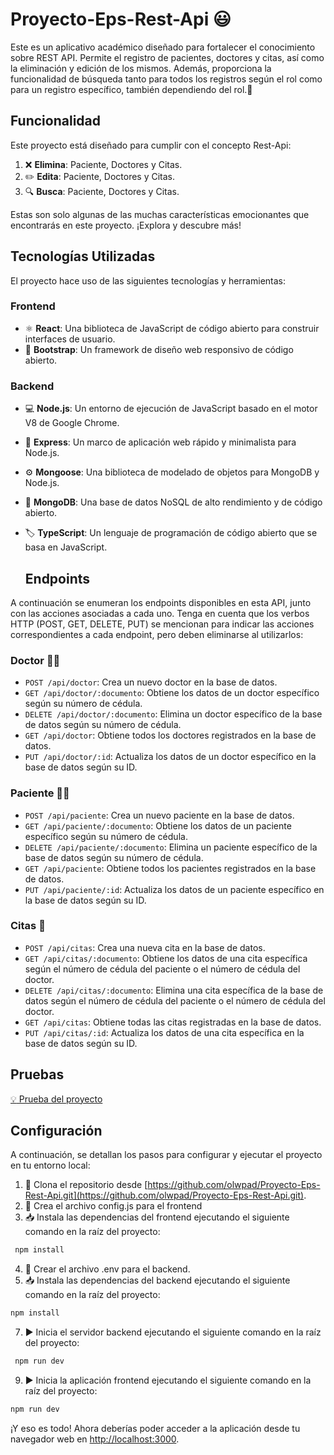 # Proyecto-Eps-Rest-Api :smiley: 


Este es un aplicativo académico diseñado para fortalecer el conocimiento sobre REST API. Permite el registro de pacientes, doctores y citas, así como la eliminación y edición de los mismos. Además, proporciona la funcionalidad de búsqueda tanto para todos los registros según el rol como para un registro específico, también dependiendo del rol.:rocket:

## Funcionalidad

Este proyecto está diseñado para cumplir con el concepto Rest-Api:

1. :x: **Elimina**: Paciente, Doctores y Citas.
2. :pencil2: **Edita**: Paciente, Doctores y Citas.
3. :mag: **Busca**: Paciente, Doctores y Citas.

Estas son solo algunas de las muchas características emocionantes que encontrarás en este proyecto. ¡Explora y descubre más!

## Tecnologías Utilizadas

El proyecto hace uso de las siguientes tecnologías y herramientas:

### Frontend

- :atom_symbol: **React**: Una biblioteca de JavaScript de código abierto para construir interfaces de usuario.
- :art: **Bootstrap**: Un framework de diseño web responsivo de código abierto.

### Backend

- :computer: **Node.js**: Un entorno de ejecución de JavaScript basado en el motor V8 de Google Chrome.
- :rocket: **Express**: Un marco de aplicación web rápido y minimalista para Node.js.
- :gear: **Mongoose**: Una biblioteca de modelado de objetos para MongoDB y Node.js.
- :floppy_disk: **MongoDB**: Una base de datos NoSQL de alto rendimiento y de código abierto.
- :label: **TypeScript**: Un lenguaje de programación de código abierto que se basa en JavaScript.

  ## Endpoints

A continuación se enumeran los endpoints disponibles en esta API, junto con las acciones asociadas a cada uno. Tenga en cuenta que los verbos HTTP (POST, GET, DELETE, PUT) se mencionan para indicar las acciones correspondientes a cada endpoint, pero deben eliminarse al utilizarlos:

### Doctor :man_health_worker:

- `POST /api/doctor`: Crea un nuevo doctor en la base de datos.
- `GET /api/doctor/:documento`: Obtiene los datos de un doctor específico según su número de cédula.
- `DELETE /api/doctor/:documento`: Elimina un doctor específico de la base de datos según su número de cédula.
- `GET /api/doctor`: Obtiene todos los doctores registrados en la base de datos.
- `PUT /api/doctor/:id`: Actualiza los datos de un doctor específico en la base de datos según su ID.

### Paciente :woman_health_worker:

- `POST /api/paciente`: Crea un nuevo paciente en la base de datos.
- `GET /api/paciente/:documento`: Obtiene los datos de un paciente específico según su número de cédula.
- `DELETE /api/paciente/:documento`: Elimina un paciente específico de la base de datos según su número de cédula.
- `GET /api/paciente`: Obtiene todos los pacientes registrados en la base de datos.
- `PUT /api/paciente/:id`: Actualiza los datos de un paciente específico en la base de datos según su ID.

### Citas :calendar:

- `POST /api/citas`: Crea una nueva cita en la base de datos.
- `GET /api/citas/:documento`: Obtiene los datos de una cita específica según el número de cédula del paciente o el número de cédula del doctor.
- `DELETE /api/citas/:documento`: Elimina una cita específica de la base de datos según el número de cédula del paciente o el número de cédula del doctor.
- `GET /api/citas`: Obtiene todas las citas registradas en la base de datos.
- `PUT /api/citas/:id`: Actualiza los datos de una cita específica en la base de datos según su ID.

 ## Pruebas 
[:bulb: Prueba del proyecto](https://youtu.be/5rBtHukqdtY)


## Configuración

A continuación, se detallan los pasos para configurar y ejecutar el proyecto en tu entorno local:

1. :open_file_folder: Clona el repositorio desde [https://github.com/olwpad/Proyecto-Eps-Rest-Api.git](https://github.com/olwpad/Proyecto-Eps-Rest-Api.git).
2. :wrench: Crea el archivo config.js para el frontend
3. :inbox_tray: Instala las dependencias del frontend ejecutando el siguiente comando en la raíz del proyecto:
   
```bash
 npm install
```
4. :wrench: Crear el  archivo .env para el backend.
5. :inbox_tray: Instala las dependencias del backend ejecutando el siguiente comando en la raíz del proyecto:
   
 ```bash
 npm install
```
   
7. :arrow_forward: Inicia el servidor backend ejecutando el siguiente comando en la raíz del proyecto:
   
```bash
 npm run dev
```
   
9. :arrow_forward: Inicia la aplicación frontend ejecutando el siguiente comando en la raíz del proyecto:

  ```bash
 npm run dev
```

¡Y eso es todo! Ahora deberías poder acceder a la aplicación desde tu navegador web en [http://localhost:3000](http://localhost:3000).


